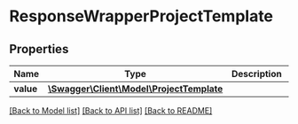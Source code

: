 # ResponseWrapperProjectTemplate

## Properties
Name | Type | Description | Notes
------------ | ------------- | ------------- | -------------
**value** | [**\Swagger\Client\Model\ProjectTemplate**](ProjectTemplate.md) |  | [optional] 

[[Back to Model list]](../README.md#documentation-for-models) [[Back to API list]](../README.md#documentation-for-api-endpoints) [[Back to README]](../README.md)


